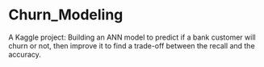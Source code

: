 # Churn_Modeling

A Kaggle project: Building an ANN model to predict if a bank customer will churn or not, then improve it to find a trade-off between the recall and the accuracy.

